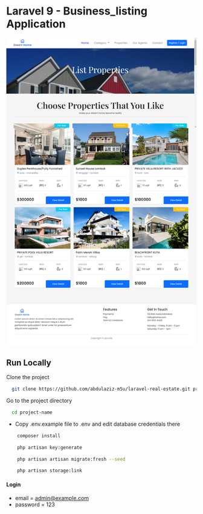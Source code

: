 # Laravel 9 - Business_listing Application

![preview img](/preview.png)

## Run Locally

Clone the project

```bash
  git clone https://github.com/abdulaziz-m5u/laravel-real-estate.git project-name
```

Go to the project directory

```bash
  cd project-name
```

-   Copy .env.example file to .env and edit database credentials there

```bash
    composer install
```

```bash
    php artisan key:generate
```

```bash
    php artisan artisan migrate:fresh --seed
```

```bash
    php artisan storage:link
```

#### Login

-   email = admin@example.com
-   password = 123
